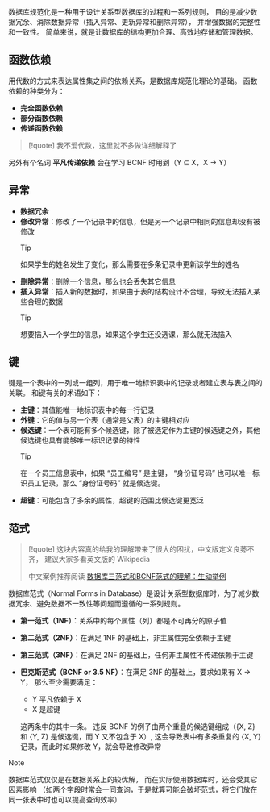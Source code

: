 数据库规范化是一种用于设计关系型数据库的过程和一系列规则，
目的是减少数据冗余、消除数据异常（插入异常、更新异常和删除异常），
并增强数据的完整性和一致性。
简单来说，就是让数据库的结构更加合理、高效地存储和管理数据。

## 函数依赖

用代数的方式来表达属性集之间的依赖关系，是数据库规范化理论的基础。
函数依赖的种类分为：

- **完全函数依赖**
- **部分函数依赖**
- **传递函数依赖**

> [!quote]
> 我不爱代数，这里就不多做详细解释了

另外有个名词 **平凡传递依赖** 会在学习 BCNF 时用到（Y ⊆ X，X → Y）

## 异常

- **数据冗余**
- **修改异常**：修改了一个记录中的信息，但是另一个记录中相同的信息却没有被修改
  > [!tip]
  > 如果学生的姓名发生了变化，那么需要在多条记录中更新该学生的姓名
- **删除异常**：删除一个信息，那么也会丢失其它信息
- **插入异常**：插入新的数据时，如果由于表的结构设计不合理，导致无法插入某些合理的数据
  > [!tip]
  > 想要插入一个学生的信息，如果这个学生还没选课，那么就无法插入

## 键

键是一个表中的一列或一组列，用于唯一地标识表中的记录或者建立表与表之间的关联。
和键有关的术语如下：

- **主键**：其值能唯一地标识表中的每一行记录
- **外键**：它的值与另一个表（通常是父表）的主键相对应
- **候选键**：一个表可能有多个候选键，除了被选定作为主键的候选键之外，其他候选键也具有能够唯一标识记录的特性
  > [!tip]
  > 在一个员工信息表中，如果 “员工编号” 是主键，
  > “身份证号码” 也可以唯一标识员工记录，那么 “身份证号码” 就是候选键。
- **超键**：可能包含了多余的属性，超键的范围比候选键更宽泛

## 范式

> [!quote]
> 这块内容真的给我的理解带来了很大的困扰，中文版定义良莠不齐，
> 建议大家多看英文版的 Wikipedia
>
> 中文案例推荐阅读 [数据库三范式和BCNF范式的理解：生动举例](https://blog.csdn.net/weixin_43954951/article/details/125494783)

数据库范式（Normal Forms in Database）是设计关系型数据库时，为了减少数据冗余、避免数据不一致性等问题而遵循的一系列规则。

- **第一范式（1NF）**：关系中的每个属性（列）都是不可再分的原子值
- **第二范式（2NF）**：在满足 1NF 的基础上，非主属性完全依赖于主键
- **第三范式（3NF）**：在满足 2NF 的基础上，任何非主属性不传递依赖于主键
- **巴克斯范式（BCNF or 3.5 NF）**：在满足 3NF 的基础上，要求如果有 X → Y，
  那么至少需要满足：

  - Y 平凡依赖于 X
  - X 是超键

  这两条中的其中一条。
  违反 BCNF 的例子由两个重叠的候选键组成（{X, Z} 和 {Y, Z} 是候选键，而 Y 又不包含于 X）,
  这会导致表中有多条重复的 {X, Y} 记录，而此时如果修改 Y，就会导致修改异常

> [!note]
> 数据库范式仅仅是在数据关系上的较优解，
> 而在实际使用数据库时，还会受其它因素影响
> （如两个字段时常会一同查询，于是就算可能会破坏范式，将它们放在同一张表中时也可以提高查询效率）
